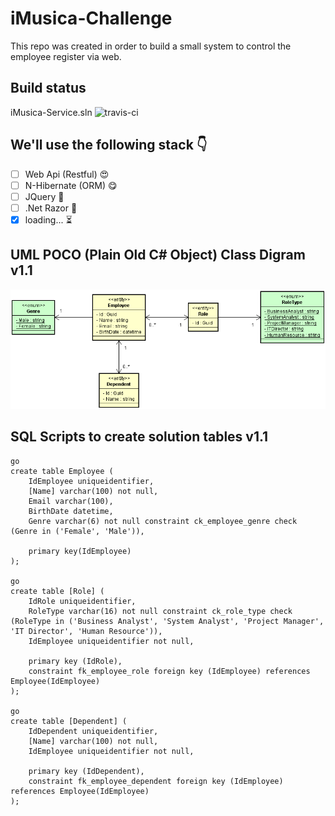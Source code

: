 # iMusica-Challenge

This repo was created in order to build a small system to control the employee register via web.

## Build status

iMusica-Service.sln ![travis-ci](https://travis-ci.org/nmaia/iMusica-Challenge.svg?branch=master)

## We'll use the following stack :point_down:

- [ ] Web Api (Restful) :heart_eyes:
- [ ] N-Hibernate (ORM) :yum:
- [ ] JQuery :eyes:
- [ ] .Net Razor :eyes:
- [x] loading... :hourglass_flowing_sand:

## UML POCO (Plain Old C# Object) Class Digram v1.1

![UML Class Diagram](/Images/ClassDiagram/ClassDiagram_v1.1.png)

## SQL Scripts to create solution tables v1.1

```
go
create table Employee (
	IdEmployee uniqueidentifier,
	[Name] varchar(100) not null,
	Email varchar(100),
	BirthDate datetime,
	Genre varchar(6) not null constraint ck_employee_genre check (Genre in ('Female', 'Male')),

	primary key(IdEmployee)
);

go
create table [Role] (
	IdRole uniqueidentifier,
	RoleType varchar(16) not null constraint ck_role_type check (RoleType in ('Business Analyst', 'System Analyst', 'Project Manager', 'IT Director', 'Human Resource')),
	IdEmployee uniqueidentifier not null,

	primary key (IdRole),
	constraint fk_employee_role foreign key (IdEmployee) references Employee(IdEmployee)
);

go
create table [Dependent] (
	IdDependent uniqueidentifier,
	[Name] varchar(100) not null,
	IdEmployee uniqueidentifier not null,

	primary key (IdDependent),
	constraint fk_employee_dependent foreign key (IdEmployee) references Employee(IdEmployee)
);
```
